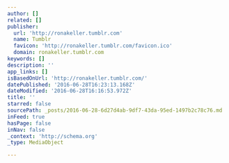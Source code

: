 ```yaml
---
author: []
related: []
publisher:
  url: 'http://ronakeller.tumblr.com'
  name: Tumblr
  favicon: 'http://ronakeller.tumblr.com/favicon.ico'
  domain: ronakeller.tumblr.com
keywords: []
description: ''
app_links: []
isBasedOnUrl: 'http://ronakeller.tumblr.com/'
datePublished: '2016-06-28T16:23:13.168Z'
dateModified: '2016-06-28T16:16:53.972Z'
title: ''
starred: false
sourcePath: _posts/2016-06-28-6d27d4ab-9df7-43da-95ed-1497b2c78c76.md
inFeed: true
hasPage: false
inNav: false
_context: 'http://schema.org'
_type: MediaObject

---
```

<article style=""></article>